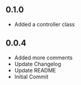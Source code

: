 ## 0.1.0

- Added a controller class

## 0.0.4

- Added more comments
- Update Changelog
- Update README
- Initial Commit
